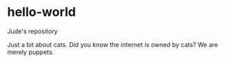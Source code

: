 # hello-world
Jude's repository

Just a bit about cats. Did you know the internet is owned by cats? We are merely puppets.
